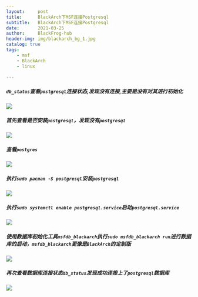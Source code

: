 ```yaml
---
layout:     post
title:      BlackArch下MSF连接Postgresql
subtitle:   BlackArch下MSF连接Postgresql
date:       2021-03-25
author:     BlackFrog-hub
header-img: img/blackarch_bg_1.jpg
catalog: true
tags:
    - msf
    - BlackArch
    - linux
      
---
```


##### `db_status`查看`postgresql`连接状态,发现没有连接,主要是没有对其进行初始化
![](http://blackfrog.top/img/blackarch_msf_connected_1.png)
##### 首先查看是否安装`postgresql`，发现没有`postgresql`
![](http://blackfrog.top/img/blackarch_msf_connected_2.png)
##### 查看`postgres`
![](http://blackfrog.top/img/blackarch_msf_connected_3.png)
##### 执行`sudo pacman -S postgresql`安装`postgresql`
![](http://blackfrog.top/img/blackarch_msf_connected_4.png)
##### 执行`sudo systemctl enable postgresql.service`启动`postgresql.service`
![](http://blackfrog.top/img/blackarch_msf_connected_5.png)
##### 使用数据库初始化工具`msfdb_blackarch`执行`sudo msfdb_blackarch run`进行数据库的启动，`msfdb_blackarch`更像是`BlackArch`的定制版
![](http://blackfrog.top/img/blackarch_msf_connected_6.png)
##### 再次查看数据库连接状态`db_status`发现成功连接上了`postgresql`数据库
![](http://blackfrog.top/img/blackarch_msf_connected_7.png)
